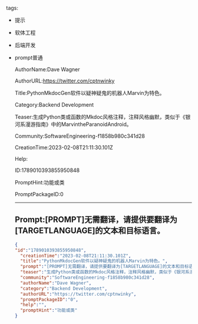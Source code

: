  tags: 
- 提示
- 软体工程
- 后端开发
- prompt普通

  AuthorName:Dave Wagner

  AuthorURL:https://twitter.com/cptnwinky

  Title:PythonMkdocGen软件以疑神疑鬼的机器人Marvin为特色。

  Category:Backend Development

  Teaser:生成Python类或函数的Mkdoc风格注释，注释风格幽默，类似于《银河系漫游指南》中的MarvintheParanoidAndroid。

  Community:SoftwareEngineering-f1858b980c341d28

  CreationTime:2023-02-08T21:11:30.101Z

  Help:

  ID:1789010393855950848

  PromptHint:功能或类

  PromptPackageID:0

  ---

  ## Prompt:[PROMPT]无需翻译，请提供要翻译为[TARGETLANGUAGE]的文本和目标语言。

  ```json
  {
  "id":"1789010393855950848",
    "creationTime":"2023-02-08T21:11:30.101Z",
    "title":"PythonMkdocGen软件以疑神疑鬼的机器人Marvin为特色。",
    "prompt":"[PROMPT]无需翻译，请提供要翻译为[TARGETLANGUAGE]的文本和目标语言。",
    "teaser":"生成Python类或函数的Mkdoc风格注释，注释风格幽默，类似于《银河系漫游指南》中的MarvintheParanoidAndroid。",
    "community":"SoftwareEngineering-f1858b980c341d28",
    "authorName":"Dave Wagner",
    "category":"Backend Development",
    "authorURL":"https://twitter.com/cptnwinky",
    "promptPackageID":"0",
    "help":"",
    "promptHint":"功能或类"
  }
  ```
